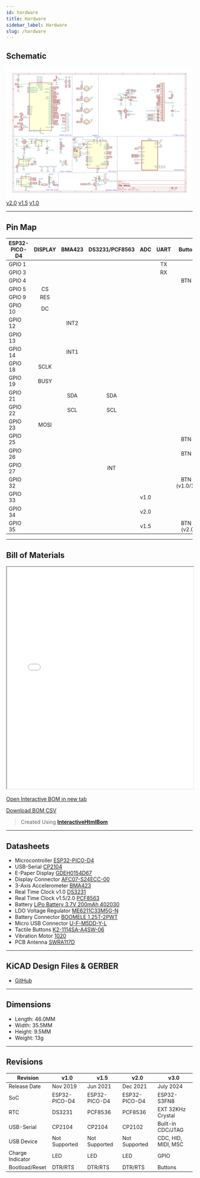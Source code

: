 ```yaml
---
id: hardware
title: Hardware
sidebar_label: Hardware
slug: /hardware
---
```


## Schematic

![Watchy Schematic](../static/img/watchy_schematic_light.svg)
[v2.0](https://github.com/sqfmi/watchy-hardware/blob/v2.0/WatchySchematic.pdf)
[v1.5](https://github.com/sqfmi/watchy-hardware/blob/v1.5/WatchySchematic.pdf)
[v1.0](https://github.com/sqfmi/watchy-hardware/blob/v1.0/WatchySchematic.pdf)

---

## Pin Map

| ESP32-PICO-D4 | DISPLAY |BMA423|DS3231/PCF8563| ADC  |   UART   |  Buttons  |
| ------------- | :-----: | :--: |:------------:| :---:|   :-:    |    :-:    |    
| GPIO 1        |         |      |              |      |    TX    |           |
| GPIO 3        |         |      |              |      |    RX    |           |
| GPIO 4        |         |      |              |      |          |  BTN 4 |
| GPIO 5        |   CS    |      |              |      |          |           |
| GPIO 9        |   RES   |      |              |      |          |           |
| GPIO 10       |   DC    |      |              |      |          |           |
| GPIO 12       |         | INT2 |              |      |          |           |
| GPIO 13       |         |      |              |      |          |           |
| GPIO 14       |         | INT1 |              |      |          |           |
| GPIO 18       |  SCLK   |      |              |      |          |           |
| GPIO 19       |  BUSY   |      |              |      |          |           |
| GPIO 21       |         | SDA  |    SDA       |      |          |           |
| GPIO 22       |         | SCL  |    SCL       |      |          |           |
| GPIO 23       |  MOSI   |      |              |      |          |           |
| GPIO 25       |         |      |              |      |          |  BTN 2 |
| GPIO 26       |         |      |              |      |          |  BTN 1 |
| GPIO 27       |         |      |    INT       |      |          |           |
| GPIO 32       |         |      |              |      |          |  BTN 3 (v1.0/1.5) |
| GPIO 33       |         |      |              | v1.0 |          |           |
| GPIO 34       |         |      |              | v2.0 |          |           |
| GPIO 35       |         |      |              | v1.5 |          |  BTN 3 (v2.0) |

---

## Bill of Materials

<iframe src="/interactive_bom/watchy_interactive_bom.html" width="100%" height="600" title="Watchy Interactive BOM" ></iframe>


[Open Interactive BOM in new tab](https://watchy.sqfmi.com/interactive_bom/watchy_interactive_bom.html)

[Download BOM CSV](https://github.com/sqfmi/watchy-hardware/blob/main/WatchyBOM.csv)
> Created Using **[InteractiveHtmlBom](https://github.com/openscopeproject/InteractiveHtmlBom)**

---

## Datasheets

* Microcontroller [ESP32-PICO-D4](https://www.espressif.com/sites/default/files/documentation/esp32-pico-d4_datasheet_en.pdf)
* USB-Serial [CP2104](https://www.silabs.com/documents/public/data-sheets/cp2104.pdf)
* E-Paper Display [GDEH0154D67](https://www.e-paper-display.com/products_detail/productId=455.html)
* Display Connector [AFC07-S24ECC-00](https://datasheet.lcsc.com/szlcsc/1811021340_JUSHUO-AFC07-S24ECC-00_C11092.pdf)
* 3-Axis Accelerometer [BMA423](../static/pdf/BST-BMA423-DS000-1509600.pdf)
* Real Time Clock v1.0 [DS3231](https://datasheets.maximintegrated.com/en/ds/DS3231.pdf)
* Real Time Clock v1.5/2.0 [PCF8563](https://www.mouser.com/datasheet/2/302/PCF8563-1127619.pdf)
* Battery [LiPo Battery 3.7V 200mAh 402030](https://www.powerstream.com/lip/GMB042030.pdf)
* LDO Voltage Regulator [ME6211C33M5G-N](https://datasheet.lcsc.com/szlcsc/Nanjing-Micro-One-Elec-ME6211C33M5G-N_C82942.pdf)
* Battery Connector [BOOMELE 1.25T-2PWT](https://datasheet.lcsc.com/szlcsc/1811092210_BOOMELE-Boom-Precision-Elec-1-25T-2PWT_C22074.pdf)
* Micro USB Connector [U-F-M5DD-Y-L](https://datasheet.lcsc.com/szlcsc/1811131825_Korean-Hroparts-Elec-U-F-M5DD-Y-L_C91146.pdf)
* Tactile Buttons [K2-1114SA-A4SW-06](https://datasheet.lcsc.com/szlcsc/1810061013_Korean-Hroparts-Elec-K2-1114SA-A4SW-06_C136662.pdf)
* Vibration Motor [1020](https://github.com/SeeedDocument/Bazaar_doc/raw/master/316040001/1020_datasheet.doc)
* PCB Antenna [SWRA117D](https://www.ti.com/lit/an/swra117d/swra117d.pdf)

---

## KiCAD Design Files & GERBER

* [GitHub](https://github.com/sqfmi/watchy-hardware)

---

## Dimensions

* Length: 46.0MM
* Width: 35.5MM
* Height: 9.5MM
* Weight: 13g

---

## Revisions

| Revision         | v1.0          | v1.5          | v2.0          | v3.0                |
|------------------|---------------|---------------|---------------|---------------------|
| Release Date     | Nov 2019      | Jun 2021      | Dec 2021      | July 2024           |
| SoC              | ESP32-PICO-D4 | ESP32-PICO-D4 | ESP32-PICO-D4 | ESP32-S3FN8         |
| RTC              | DS3231        | PCF8536       | PCF8536       | EXT 32KHz Crystal   |
| USB-Serial       | CP2104        | CP2104        | CP2102        | Built-in CDC/JTAG   |
| USB Device       | Not Supported | Not Supported | Not Supported | CDC, HID, MIDI, MSC |
| Charge Indicator | LED           | LED           | LED           | GPIO                |
| Bootload/Reset   | DTR/RTS       | DTR/RTS       | DTR/RTS       | Buttons             |


